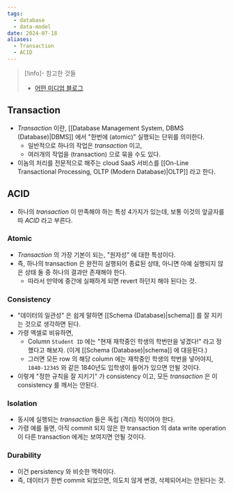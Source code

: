 ```yaml
---
tags:
  - database
  - data-model
date: 2024-07-18
aliases:
  - Transaction
  - ACID
---
```

> [!info]- 참고한 것들
> - [어떤 미디엄 블로그](https://chrisjune-13837.medium.com/db-transaction-%EA%B3%BC-acid%EB%9E%80-45a785403f9e)

## Transaction

- *Transaction* 이란, [[Database Management System, DBMS (Database)|DBMS]] 에서 "한번에 (atomic)" 실행되는 단위를 의미한다.
	- 일반적으로 하나의 작업은 *transaction* 이고,
	- 여러개의 작업을 (transaction) 으로 묶을 수도 있다.
- 이놈의 처리를 전문적으로 해주는 cloud SaaS 서비스를 [[On-Line Transactional Processing, OLTP (Modern Database)|OLTP]] 라고 한다.

## ACID

- 하나의 *transaction* 이 만족해야 하는 특성 4가지가 있는데, 보통 이것의 앞글자를 따 *ACID* 라고 부른다.

### Atomic

- *Transaction* 의 가장 기본이 되는, "원자성" 에 대한 특성이다.
- 즉, 하나의 transaction 은 완전히 실행되어 종료된 상태, 아니면 아예 실행되지 않은 상태 둘 중 하나의 결과만 존재해야 한다.
	- 따라서 만약에 중간에 실패하게 되면 revert 하던지 해야 된다는 것.

### Consistency

- "데이터의 일관성" 은 쉽게 말하면 [[Schema (Database)|schema]] 를 잘 지키는 것으로 생각하면 된다.
- 가령 엑셀로 비유하면,
	- Column `Student ID` 에는 "현재 재학중인 학생의 학번만을 넣겠다!" 라고 정했다고 해보자. (이게 [[Schema (Database)|schema]] 에 대응된다.)
	- 그러면 모든 row 의 해당 column 에는 재학중인 학생의 학번을 넣어야지, `1840-12345` 와 같은 1840년도 입학생이 들어가 있으면 안될 것이다.
- 이렇게 "정한 규칙을 잘 지키기" 가 consistency 이고, 모든 *transaction* 은 이 consistency 를 깨서는 안된다.

### Isolation

- 동시에 실행되는 *transaction* 들은 독립 (격리) 적이어야 한다.
- 가령 예를 들면, 아직 commit 되지 않은 한 transaction 의 data write operation 이 다른 transaction 에게는 보여지면 안될 것이다.

### Durability

- 이건 persistency 와 비슷한 맥락이다.
- 즉, 데이터가 한번 commit 되었으면, 의도치 않게 변경, 삭제되어서는 안된다는 것.